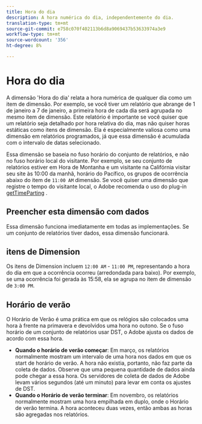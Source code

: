 ```yaml
---
title: Hora do dia
description: A hora numérica do dia, independentemente do dia.
translation-type: tm+mt
source-git-commit: e758c070f402113b6d8a9069437b53633974a3e9
workflow-type: tm+mt
source-wordcount: '356'
ht-degree: 8%

---
```



# Hora do dia

A dimensão &#39;Hora do dia&#39; relata a hora numérica de qualquer dia como um item de dimensão. Por exemplo, se você tiver um relatório que abrange de 1 de janeiro a 7 de janeiro, a primeira hora de cada dia será agrupada no mesmo item de dimensão. Este relatório é importante se você quiser que um relatório seja detalhado por hora relativa do dia, mas não quiser horas estáticas como itens de dimensão. Ela é especialmente valiosa como uma dimensão em relatórios programados, já que essa dimensão é acumulada com o intervalo de datas selecionado.

Essa dimensão se baseia no fuso horário do conjunto de relatórios, e não no fuso horário local do visitante. Por exemplo, se seu conjunto de relatórios estiver em Hora de Montanha e um visitante na Califórnia visitar seu site às 10:00 da manhã, horário do Pacífico, os grupos de ocorrência abaixo do item de `11:00 AM` dimensão. Se você quiser uma dimensão que registre o tempo do visitante local, o Adobe recomenda o uso do plug-in [getTimeParting](/help/implement/vars/plugins/gettimeparting.md) .

## Preencher esta dimensão com dados

Essa dimensão funciona imediatamente em todas as implementações. Se um conjunto de relatórios tiver dados, essa dimensão funcionará.

## itens de Dimension

Os itens de Dimension incluem `12:00 AM` - `11:00 PM`, representando a hora do dia em que a ocorrência ocorreu (arredondada para baixo). Por exemplo, se uma ocorrência foi gerada às 15:58, ela se agrupa no item de dimensão de `3:00 PM`.

## Horário de verão

O Horário de Verão é uma prática em que os relógios são colocados uma hora à frente na primavera e devolvidos uma hora no outono. Se o fuso horário de um conjunto de relatórios usar DST, o Adobe ajusta os dados de acordo com essa hora.

* **Quando o horário de verão começar**: Em março, os relatórios normalmente mostram um intervalo de uma hora nos dados em que os start de horário de verão. A hora não existia, portanto, não faz parte da coleta de dados. Observe que uma pequena quantidade de dados ainda pode chegar a essa hora. Os servidores de coleta de dados de Adobe levam vários segundos (até um minuto) para levar em conta os ajustes de DST.
* **Quando o Horário de verão terminar**: Em novembro, os relatórios normalmente mostram uma hora empilhada em duplo, onde o Horário de verão termina. A hora aconteceu duas vezes, então ambas as horas são agregadas nos relatórios.
